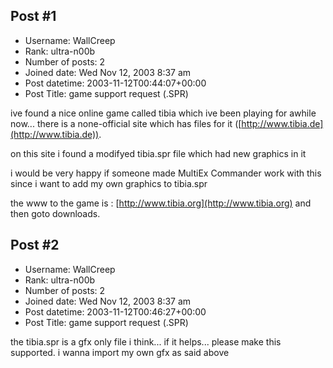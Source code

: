 ## Post #1
- Username: WallCreep
- Rank: ultra-n00b
- Number of posts: 2
- Joined date: Wed Nov 12, 2003 8:37 am
- Post datetime: 2003-11-12T00:44:07+00:00
- Post Title: game support request (.SPR)

ive found a nice online game called tibia which ive been playing for awhile now... there is a none-official site which has files for it ([http://www.tibia.de](http://www.tibia.de)).


on this site i found a modifyed tibia.spr file which had new graphics in it

i would be very happy if someone made MultiEx Commander work with this since i want to add my own graphics to tibia.spr


the www to the game is : [http://www.tibia.org](http://www.tibia.org) and then goto downloads.
## Post #2
- Username: WallCreep
- Rank: ultra-n00b
- Number of posts: 2
- Joined date: Wed Nov 12, 2003 8:37 am
- Post datetime: 2003-11-12T00:46:27+00:00
- Post Title: game support request (.SPR)

the tibia.spr is a gfx only file i think... if it helps... please make this supported. i wanna import my own gfx as said above
